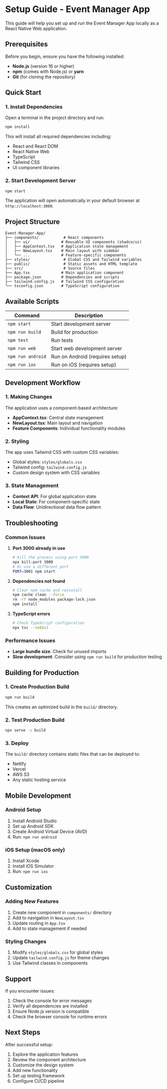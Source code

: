 # Setup Guide - Event Manager App

This guide will help you set up and run the Event Manager App locally as a React Native Web application.

## Prerequisites

Before you begin, ensure you have the following installed:

- **Node.js** (version 16 or higher)
- **npm** (comes with Node.js) or **yarn**
- **Git** (for cloning the repository)

## Quick Start

### 1. Install Dependencies

Open a terminal in the project directory and run:

```bash
npm install
```

This will install all required dependencies including:
- React and React DOM
- React Native Web
- TypeScript
- Tailwind CSS
- UI component libraries

### 2. Start Development Server

```bash
npm start
```

The application will open automatically in your default browser at `http://localhost:3000`.

## Project Structure

```
Event-Manager-App/
├── components/           # React components
│   ├── ui/              # Reusable UI components (shadcn/ui)
│   ├── AppContext.tsx   # Application state management
│   ├── NewLayout.tsx    # Main layout with sidebar
│   └── ...              # Feature-specific components
├── styles/               # Global CSS and Tailwind variables
├── public/               # Static assets and HTML template
├── src/                  # Source files
├── App.tsx              # Main application component
├── package.json         # Dependencies and scripts
├── tailwind.config.js   # Tailwind CSS configuration
└── tsconfig.json        # TypeScript configuration
```

## Available Scripts

| Command | Description |
|---------|-------------|
| `npm start` | Start development server |
| `npm run build` | Build for production |
| `npm test` | Run tests |
| `npm run web` | Start web development server |
| `npm run android` | Run on Android (requires setup) |
| `npm run ios` | Run on iOS (requires setup) |

## Development Workflow

### 1. Making Changes

The application uses a component-based architecture:
- **AppContext.tsx**: Central state management
- **NewLayout.tsx**: Main layout and navigation
- **Feature Components**: Individual functionality modules

### 2. Styling

The app uses Tailwind CSS with custom CSS variables:
- Global styles: `styles/globals.css`
- Tailwind config: `tailwind.config.js`
- Custom design system with CSS variables

### 3. State Management

- **Context API**: For global application state
- **Local State**: For component-specific state
- **Data Flow**: Unidirectional data flow pattern

## Troubleshooting

### Common Issues

1. **Port 3000 already in use**
   ```bash
   # Kill the process using port 3000
   npx kill-port 3000
   # Or use a different port
   PORT=3001 npm start
   ```

2. **Dependencies not found**
   ```bash
   # Clear npm cache and reinstall
   npm cache clean --force
   rm -rf node_modules package-lock.json
   npm install
   ```

3. **TypeScript errors**
   ```bash
   # Check TypeScript configuration
   npx tsc --noEmit
   ```

### Performance Issues

- **Large bundle size**: Check for unused imports
- **Slow development**: Consider using `npm run build` for production testing

## Building for Production

### 1. Create Production Build

```bash
npm run build
```

This creates an optimized build in the `build/` directory.

### 2. Test Production Build

```bash
npx serve -s build
```

### 3. Deploy

The `build/` directory contains static files that can be deployed to:
- Netlify
- Vercel
- AWS S3
- Any static hosting service

## Mobile Development

### Android Setup

1. Install Android Studio
2. Set up Android SDK
3. Create Android Virtual Device (AVD)
4. Run: `npm run android`

### iOS Setup (macOS only)

1. Install Xcode
2. Install iOS Simulator
3. Run: `npm run ios`

## Customization

### Adding New Features

1. Create new component in `components/` directory
2. Add to navigation in `NewLayout.tsx`
3. Update routing in `App.tsx`
4. Add to state management if needed

### Styling Changes

1. Modify `styles/globals.css` for global styles
2. Update `tailwind.config.js` for theme changes
3. Use Tailwind classes in components

## Support

If you encounter issues:

1. Check the console for error messages
2. Verify all dependencies are installed
3. Ensure Node.js version is compatible
4. Check the browser console for runtime errors

## Next Steps

After successful setup:

1. Explore the application features
2. Review the component architecture
3. Customize the design system
4. Add new functionality
5. Set up testing framework
6. Configure CI/CD pipeline
